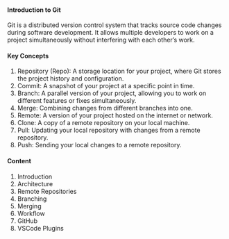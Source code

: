 #### Introduction to Git

Git is a distributed version control system that tracks source code changes during software development. It allows multiple developers to work on a project simultaneously without interfering with each other’s work.

#### Key Concepts

1) Repository (Repo): A storage location for your project, where Git stores the project history and configuration.
2) Commit: A snapshot of your project at a specific point in time.
3) Branch: A parallel version of your project, allowing you to work on different features or fixes simultaneously.
4) Merge: Combining changes from different branches into one.
5) Remote: A version of your project hosted on the internet or network.
6) Clone: A copy of a remote repository on your local machine.
7) Pull: Updating your local repository with changes from a remote repository.
8) Push: Sending your local changes to a remote repository.

#### Content

1) Introduction
2) Architecture
3) Remote Repositories
4) Branching
5) Merging
6) Workflow
7) GitHub 
8) VSCode Plugins


